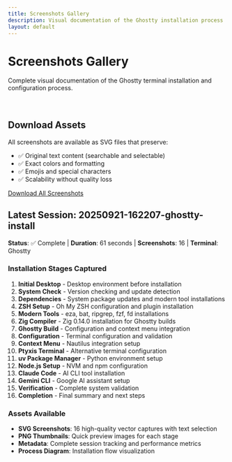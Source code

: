 ```yaml
---
title: Screenshots Gallery
description: Visual documentation of the Ghostty installation process
layout: default
---
```


# Screenshots Gallery

Complete visual documentation of the Ghostty terminal installation and configuration process.

<div class="gallery-grid">
</div>

<style>
.gallery-grid {
  display: grid;
  grid-template-columns: repeat(auto-fit, minmax(400px, 1fr));
  gap: 2rem;
  margin: 2rem 0;
}

.gallery-item {
  border: 1px solid #e1e4e8;
  border-radius: 8px;
  padding: 1rem;
  background: #f6f8fa;
}

.screenshot-container {
  margin-top: 1rem;
}

.screenshot-container img {
  width: 100%;
  height: auto;
  border-radius: 4px;
  box-shadow: 0 2px 8px rgba(0,0,0,0.1);
}
</style>

## Download Assets

All screenshots are available as SVG files that preserve:
- ✅ Original text content (searchable and selectable)
- ✅ Exact colors and formatting
- ✅ Emojis and special characters
- ✅ Scalability without quality loss

[Download All Screenshots](./assets/screenshots/20250921-162207-ghostty-install/)

## Latest Session: 20250921-162207-ghostty-install

**Status**: ✅ Complete | **Duration**: 61 seconds | **Screenshots**: 16 | **Terminal**: Ghostty

### Installation Stages Captured

1. **Initial Desktop** - Desktop environment before installation
2. **System Check** - Version checking and update detection
3. **Dependencies** - System package updates and modern tool installations
4. **ZSH Setup** - Oh My ZSH configuration and plugin installation
5. **Modern Tools** - eza, bat, ripgrep, fzf, fd installations
6. **Zig Compiler** - Zig 0.14.0 installation for Ghostty builds
7. **Ghostty Build** - Configuration and context menu integration
8. **Configuration** - Terminal configuration and validation
9. **Context Menu** - Nautilus integration setup
10. **Ptyxis Terminal** - Alternative terminal configuration
11. **uv Package Manager** - Python environment setup
12. **Node.js Setup** - NVM and npm configuration
13. **Claude Code** - AI CLI tool installation
14. **Gemini CLI** - Google AI assistant setup
15. **Verification** - Complete system validation
16. **Completion** - Final summary and next steps

### Assets Available

- **SVG Screenshots**: 16 high-quality vector captures with text selection
- **PNG Thumbnails**: Quick preview images for each stage
- **Metadata**: Complete session tracking and performance metrics
- **Process Diagram**: Installation flow visualization
